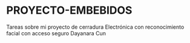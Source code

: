 # PROYECTO-EMBEBIDOS
Tareas sobre mi proyecto de cerradura Electrónica con reconocimiento facial con acceso seguro Dayanara Cun
